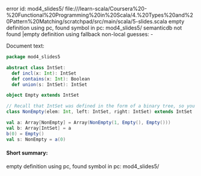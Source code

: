 error id: mod4_slides5/
file://<WORKSPACE>/learn-scala/Coursera%20-%20Functional%20Programming%20in%20Scala/4.%20Types%20and%20Pattern%20Matching/scratchpad/src/main/scala/5-slides.scala
empty definition using pc, found symbol in pc: mod4_slides5/
semanticdb not found
|empty definition using fallback
non-local guesses:
	 -

Document text:

```scala
package mod4_slides5

abstract class IntSet:
  def incl(x: Int): IntSet
  def contains(x: Int): Boolean
  def union(s: IntSet): IntSet

object Empty extends IntSet

// Recall that IntSet was defined in the form of a binary tree, so you have elem, left, and right
class NonEmpty(elem: Int, left: IntSet, right: IntSet) extends IntSet

val a: Array[NonEmpty] = Array(NonEmpty(1, Empty(), Empty()))
val b: Array[IntSet] = a
b(0) = Empty()
val s: NonEmpty = a(0)
```

#### Short summary: 

empty definition using pc, found symbol in pc: mod4_slides5/